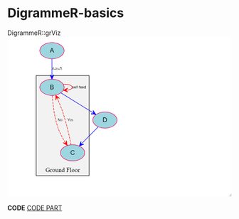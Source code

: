 # DigrammeR-basics
DigrammeR::grViz
![image](https://github.com/dkfzphd/DigrammeR-basics/blob/main/Rplot.png)

**CODE**
[CODE PART](https://github.com/dkfzphd/DigrammeR-basics/blob/main/DiagrammeR.Rmd)
